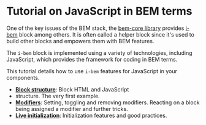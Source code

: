<!--
{
    "title": "BEM-JS TUTORIAL",
    "createDate": "04-02-2014",
    "editDate": "",
    "summary": "How to write client side JS using i-bem.js.",
    "thumbnail": "",
    "authors": ["stepanova-varvara"],
    "tags": ["i-bem.js", "JavaScript"],
    "translators": ["stepanova-varvara"]
}
#META_LABEL-->

# Tutorial on JavaScript in BEM terms

One of the key issues of the BEM stack, the [bem-core
library](https://github.com/bem/bem-core) provides
[i-bem](https://github.com/bem/bem-core/tree/v1/common.blocks/i-bem) block among others.
It is often called a helper block since it's used to build other blocks and
empowers them with BEM features.

The `i-bem` block is implemented using a variety of technologies, including JavaScript,
which provides the framework for coding in BEM terms.

This tutorial details how to use `i-bem` features for JavaScript in your
components.

 * [**Block structure**](../01-Block-structure/01-Block-structure.en.md): Block HTML and JavaScript
 * structure. The very first example.
 * [**Modifiers**](../02-Modifiers/02-Modifiers.en.md): Setting, toggling and removing modifiers.
Reacting on a block being assigned a modifier and further tricks.
 * [**Live initialization**](../03-Live-initialization/03-Live-initialization.en.md): Initialization features and good practices.
